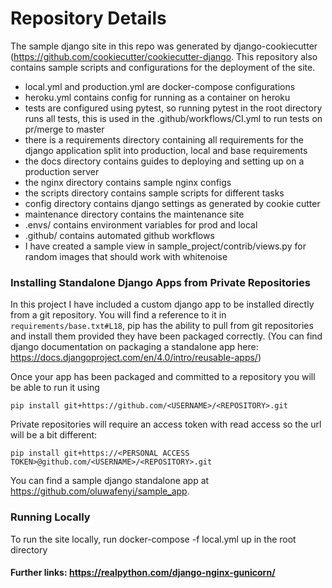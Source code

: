 # Repository Details

The sample django site in this repo was generated by django-cookiecutter (https://github.com/cookiecutter/cookiecutter-django.
This repository also contains sample scripts and configurations for the deployment of the site.

* local.yml and production.yml are docker-compose configurations
* heroku.yml contains config for running as a container on heroku
* tests are configured using pytest, so running pytest in the root directory runs all tests, this is used in the .github/workflows/CI.yml to run tests on pr/merge to master
* there is a requirements directory containing all requirements for the django application split into production, local and base requirements
* the docs directory contains guides to deploying and setting up on a production server
* the nginx directory contains sample nginx configs
* the scripts directory contains sample scripts for different tasks
* config directory contains django settings as generated by cookie cutter
* maintenance directory contains the maintenance site
* .envs/ contains environment variables for prod and local
* .github/ contains automated github workflows
* I have created a sample view in sample_project/contrib/views.py for random images that should work with whitenoise


### Installing Standalone Django Apps from Private Repositories
In this project I have included a custom django app to be installed directly from a git repository.
You will find a reference to it in `requirements/base.txt#L18`, pip has the ability to pull from
git repositories and install them provided they have been packaged correctly. (You can find django documentation on packaging
a standalone app here: https://docs.djangoproject.com/en/4.0/intro/reusable-apps/)

Once your app has been packaged and committed to a repository you will be able to run it using

`pip install git+https://github.com/<USERNAME>/<REPOSITORY>.git`


Private repositories will require an access token with read access so the url will be a bit different:

`pip install git+https://<PERSONAL ACCESS TOKEN>@github.com/<USERNAME>/<REPOSITORY>.git`


You can find a sample django standalone app at https://github.com/oluwafenyi/sample_app.

### Running Locally
To run the site locally, run docker-compose -f local.yml up in the root directory


#### Further links: https://realpython.com/django-nginx-gunicorn/
